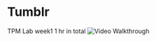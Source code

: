 # Tumblr
TPM Lab week1
1 hr in total
<img src = 'https://imgur.com/58Ogyiv' title = 'Tumblr2.0' with = '270' alt = 'Video Walkthrough'/>
